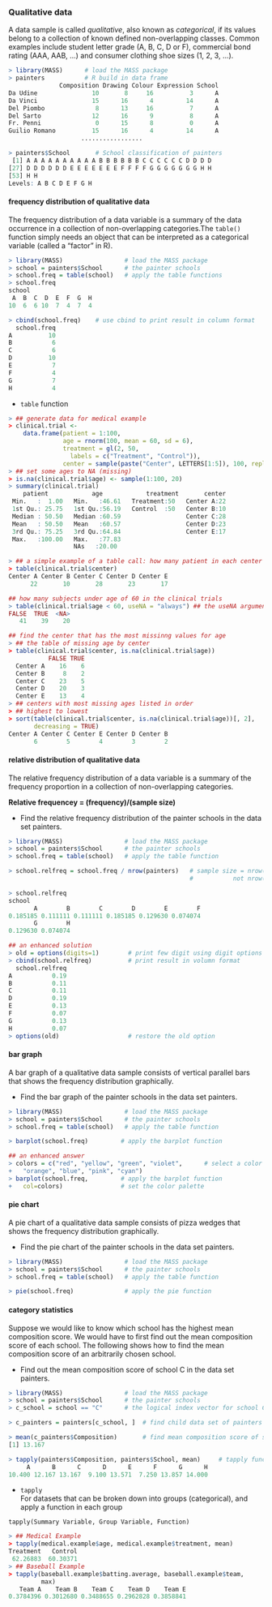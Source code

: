 ### Qualitative data      
A data sample is called _qualitative_, also known as _categorical_, if its values belong to a collection of known defined non-overlapping classes. Common examples include student letter grade (A, B, C, D or F), commercial bond rating (AAA, AAB, ...) and consumer clothing shoe sizes (1, 2, 3, ...).

```r
> library(MASS)      # load the MASS package
> painters           # R build in data frame
              Composition Drawing Colour Expression School          
Da Udine               10       8     16          3      A
Da Vinci               15      16      4         14      A
Del Piombo              8      13     16          7      A
Del Sarto              12      16      9          8      A
Fr. Penni               0      15      8          0      A
Guilio Romano          15      16      4         14      A
                    .................

> painters$School       # School classification of painters
 [1] A A A A A A A A A A B B B B B B C C C C C C D D D D
[27] D D D D D D E E E E E E E F F F F G G G G G G G H H
[53] H H
Levels: A B C D E F G H
```

#### frequency distribution of qualitative data   
The frequency distribution of a data variable is a summary of the data occurrence in a collection of non-overlapping categories.The `table()` function simply needs an object that can be interpreted as a categorical variable (called a “factor” in R).
```r
> library(MASS)                 # load the MASS package
> school = painters$School      # the painter schools
> school.freq = table(school)   # apply the table functions
> school.freq
school
 A  B  C  D  E  F  G  H
10  6  6 10  7  4  7  4

> cbind(school.freq)    # use cbind to print result in column format
  school.freq
A          10
B           6
C           6
D          10
E           7
F           4
G           7
H           4
```

+ `table` function

```r
> ## generate data for medical example
> clinical.trial <-
    data.frame(patient = 1:100,
               age = rnorm(100, mean = 60, sd = 6),
               treatment = gl(2, 50,
                 labels = c("Treatment", "Control")),
               center = sample(paste("Center", LETTERS[1:5]), 100, replace = TRUE))
> ## set some ages to NA (missing)
> is.na(clinical.trial$age) <- sample(1:100, 20)
> summary(clinical.trial)
    patient            age            treatment       center
 Min.   :  1.00   Min.   :46.61   Treatment:50   Center A:22
 1st Qu.: 25.75   1st Qu.:56.19   Control  :50   Center B:10
 Median : 50.50   Median :60.59                  Center C:28
 Mean   : 50.50   Mean   :60.57                  Center D:23
 3rd Qu.: 75.25   3rd Qu.:64.84                  Center E:17
 Max.   :100.00   Max.   :77.83
                  NAs   :20.00    

```

```r
> ## a simple example of a table call: how many patient in each center
> table(clinical.trial$center)
Center A Center B Center C Center D Center E
      22       10       28       23       17  

## how many subjects under age of 60 in the clinical trials
> table(clinical.trial$age < 60, useNA = "always") ## the useNA argument shows the missing values
FALSE  TRUE  <NA>
   41    39    20

## find the center that has the most missinng values for age
> ## the table of missing age by center
> table(clinical.trial$center, is.na(clinical.trial$age))
           FALSE TRUE
  Center A    16    6
  Center B     8    2
  Center C    23    5
  Center D    20    3
  Center E    13    4
> ## centers with most missing ages listed in order
> ## highest to lowest
> sort(table(clinical.trial$center, is.na(clinical.trial$age))[, 2],
       decreasing = TRUE)
Center A Center C Center E Center D Center B
       6        5        4        3        2
```


#### relative distribution of qualitative data    
The relative frequency distribution of a data variable is a summary of the frequency proportion in a collection of non-overlapping categories.

__Relative frequencey = (frequency)/(sample size)__

+ Find the relative frequency distribution of the painter schools in the data set painters.

```r
> library(MASS)                 # load the MASS package
> school = painters$School      # the painter schools
> school.freq = table(school)   # apply the table function

> school.relfreq = school.freq / nrow(painters)   # sample size = nrow(painters)
                                                  #           not nrow(painters$School)

> school.relfreq
school
       A        B        C        D        E        F
0.185185 0.111111 0.111111 0.185185 0.129630 0.074074
       G        H
0.129630 0.074074

## an enhanced solution
> old = options(digits=1)        # print few digit using digit options
> cbind(school.relfreq)          # print result in volumn format
  school.relfreq
A           0.19
B           0.11
C           0.11
D           0.19
E           0.13
F           0.07
G           0.13
H           0.07
> options(old)                   # restore the old option
```


#### bar graph    
A bar graph of a qualitative data sample consists of vertical parallel bars that shows the frequency distribution graphically.

+ Find the bar graph of the painter schools in the data set painters.

```r
> library(MASS)                 # load the MASS package
> school = painters$School      # the painter schools
> school.freq = table(school)   # apply the table function

> barplot(school.freq)         # apply the barplot function

## an enhanced answer
> colors = c("red", "yellow", "green", "violet",      # select a color palette
+   "orange", "blue", "pink", "cyan")
> barplot(school.freq,         # apply the barplot function
+   col=colors)                # set the color palette
```


#### pie chart    
A pie chart of a qualitative data sample consists of pizza wedges that shows the frequency distribution graphically.

+ Find the pie chart of the painter schools in the data set painters.

```r
> library(MASS)                 # load the MASS package
> school = painters$School      # the painter schools
> school.freq = table(school)   # apply the table function

> pie(school.freq)              # apply the pie function
```

#### category statistics     
Suppose we would like to know which school has the highest mean composition score. We would have to first find out the mean composition score of each school. The following shows how to find the mean composition score of an arbitrarily chosen school.

+ Find out the mean composition score of school C in the data set painters.

```r
> library(MASS)                 # load the MASS package
> school = painters$School      # the painter schools
> c_school = school == "C"      # the logical index vector for school C

> c_painters = painters[c_school, ]  # find child data set of painters for school C

> mean(c_painters$Composition)       # find mean composition score of school C
[1] 13.167

> tapply(painters$Composition, painters$School, mean)     # tapply function compute all means of each category  
     A      B      C      D      E      F      G      H
10.400 12.167 13.167  9.100 13.571  7.250 13.857 14.000
```

+ `tapply`    
For datasets that can be broken down into groups (categorical), and apply a function in each group

`tapply(Summary Variable, Group Variable, Function)`

```r
> ## Medical Example
> tapply(medical.example$age, medical.example$treatment, mean)
Treatment   Control
 62.26883  60.30371
> ## Baseball Example
> tapply(baseball.example$batting.average, baseball.example$team,
         max)
   Team A    Team B    Team C    Team D    Team E
0.3784396 0.3012680 0.3488655 0.2962828 0.3858841  
```
